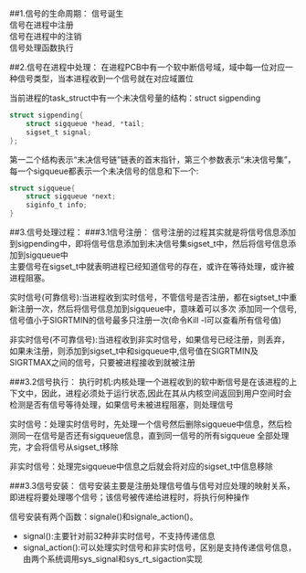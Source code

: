 ##1.信号的生命周期：
信号诞生  
信号在进程中注册  
信号在进程中的注销  
信号处理函数执行  

##2.信号在进程中处理：
在进程PCB中有一个软中断信号域，域中每一位对应一种信号类型，当本进程收到一个信号就在对应域置位  

当前进程的task_struct中有一个未决信号量的结构：struct sigpending   
```c
struct sigpending{
    struct sigqueue *head, *tail;
    sigset_t signal;
};
```
第一二个结构表示“未决信号链”链表的首末指针，第三个参数表示“未决信号集”，每一个sigqueue都表示一个未决信号的信息和下一个:   
```c
struct sigqueue{
    struct sigqueue *next;
    siginfo_t info;
}
```

##3.信号处理过程：
###3.1信号注册：
 信号注册的过程其实就是将信号信息添加到sigpending中，即将信号信息添加到未决信号集sigset_t中，然后将信号信息添加到sigqueue中  
 主要信号在sigset_t中就表明进程已经知道信号的存在，或许在等待处理，或许被进程阻塞。  
 
 实时信号(可靠信号):当进程收到实时信号，不管信号是否注册，都在sigtset_t中重新注册一次，然后将信号信息加到sigqueue中，意味着可以多次
 添加同一个信号,信号值小于SIGRTMIN的信号最多只注册一次(命令Kill -l可以查看所有信号值)     
 
 非实时信号(不可靠信号):当进程收到非实时信号，如果信号已经注册，则丢弃，如果未注册，则添加到sigset_t中和sigqueue中,信号值在SIGRTMIN及SIGRTMAX之间的信号，只要被进程接收到就被注册  
 
###3.2信号执行：
 执行时机:内核处理一个进程收到的软中断信号是在该进程的上下文中，因此，进程必须处于运行状态,因此在其从内核空间返回到用户空间时会检测是否有信号等待处理，如果信号未被进程阻塞，则处理信号  
 
 实时信号：处理实时信号时，先处理一个信号然后删除sigqueue中信息，然后检测同一在信号是否还有sigqueue信息，直到同一信号的所有sigqueue
 全部处理完，才会将信号从sigset_t移除   
 
 非实时信号：处理完sigqueue中信息之后就会将对应的sigset_t中信息移除   
 
###3.3信号安装：
 信号安装主要是注册处理信号值与信号对应处理的映射关系，即进程将要处理哪个信号；该信号被传递给进程时，将执行何种操作  
 
 信号安装有两个函数：signale()和signale_action()。
 + signal():主要针对前32种非实时信号，不支持传递信息
 + signal_action():可以处理实时信号和非实时信号，区别是支持传递信号信息，由两个系统调用sys_signal和sys_rt_sigaction实现
 
 
 
 
 
 
 

